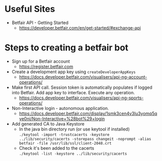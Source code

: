 # Useful Sites
* Betfair API - Getting Started
    * https://developer.betfair.com/en/get-started/#exchange-api 
    
# Steps to creating a betfair bot
* Sign up for a Betfair account
    * https://register.betfair.com
* Create a development app key using `createDeveloperAppKeys`
    * https://docs.developer.betfair.com/visualisers/api-ng-account-operations/
* Make first API call. Session token is automatically populates if logged into Betfair. Add app key to interface. Execute any operation.
    * https://docs.developer.betfair.com/visualisers/api-ng-sports-operations/
* Non-Interactive login - autonomous application.
  * https://docs.developer.betfair.com/display/1smk3cen4v3lu3yomq5qye0ni/Non-Interactive+%28bot%29+login
* Add generated CA to Java Keystore
  * In the java bin directory run (or use keytool if installed) </br> `./keytool -import -trustcacerts -keystore ../lib/security/cacerts -storepass changeit -noprompt -alias betfair -file /usr/lib/ssl/client-2048.crt`
  * Check it's been added to the cacerts </br> `./keytool -list -keystore ../lib/security/cacerts`
